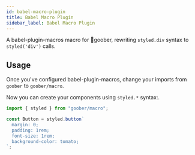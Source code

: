 ```yaml
---
id: babel-macro-plugin
title: Babel Macro Plugin
sidebar_label: Babel Macro Plugin
---
```


A babel-plugin-macros macro for 🥜goober, rewriting `styled.div` syntax to `styled('div')` calls.

## Usage

Once you've configured babel-plugin-macros, change your imports from `goober` to `goober/macro`.

Now you can create your components using `styled.*` syntax:.

```js
import { styled } from "goober/macro";

const Button = styled.button`
  margin: 0;
  padding: 1rem;
  font-size: 1rem;
  background-color: tomato;
`;
```

